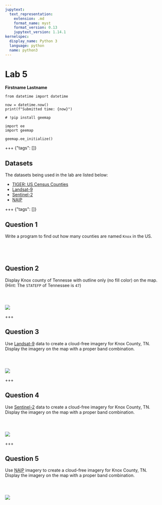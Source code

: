 ```yaml
---
jupytext:
  text_representation:
    extension: .md
    format_name: myst
    format_version: 0.13
    jupytext_version: 1.14.1
kernelspec:
  display_name: Python 3
  language: python
  name: python3
---
```


# Lab 5

**Firstname Lastname**

```{code-cell} ipython3
from datetime import datetime

now = datetime.now()
print(f"Submitted time: {now}")
```

```{code-cell} ipython3
# !pip install geemap
```

```{code-cell} ipython3
import ee
import geemap
```

```{code-cell} ipython3
geemap.ee_initialize()
```

+++ {"tags": []}

## Datasets

The datasets being used in the lab are listed below:

- [TIGER: US Census Counties](https://developers.google.com/earth-engine/datasets/catalog/TIGER_2018_Counties)
- [Landsat-9](https://developers.google.com/earth-engine/datasets/catalog/LANDSAT_LC09_C02_T1_L2)
- [Sentinel-2](https://developers.google.com/earth-engine/datasets/catalog/COPERNICUS_S2_SR)
- [NAIP](https://developers.google.com/earth-engine/datasets/catalog/USDA_NAIP_DOQQ)

+++ {"tags": []}

## Question 1

Write a program to find out how many counties are named `Knox` in the US.

```{code-cell} ipython3

```

```{code-cell} ipython3

```

```{code-cell} ipython3

```

```{code-cell} ipython3

```

## Question 2

Display Knox county of Tennesse with outline only (no fill color) on the map. (Hint: The `STATEFP` of Tennessee is `47`)

```{code-cell} ipython3

```

```{code-cell} ipython3

```

```{code-cell} ipython3

```

![](https://i.imgur.com/F8hJB13.png)

+++

## Question 3

Use [Landsat-9](https://developers.google.com/earth-engine/datasets/catalog/LANDSAT_LC09_C02_T1_L2) data to create a cloud-free imagery for Knox County, TN. Display the imagery on the map with a proper band combination.

```{code-cell} ipython3

```

```{code-cell} ipython3

```

```{code-cell} ipython3

```

![](https://i.imgur.com/jgYaOa4.png)

+++

## Question 4

Use [Sentinel-2](https://developers.google.com/earth-engine/datasets/catalog/COPERNICUS_S2_SR) data to create a cloud-free imagery for Knox County, TN. Display the imagery on the map with a proper band combination.

```{code-cell} ipython3

```

```{code-cell} ipython3

```

```{code-cell} ipython3

```

![](https://i.imgur.com/r0BpIxW.png)

+++

## Question 5

Use [NAIP](https://developers.google.com/earth-engine/datasets/catalog/USDA_NAIP_DOQQ) imagery to create a cloud-free imagery for Knox County, TN. Display the imagery on the map with a proper band combination.

```{code-cell} ipython3

```

```{code-cell} ipython3

```

```{code-cell} ipython3

```

![](https://i.imgur.com/0YfuDE8.png)
